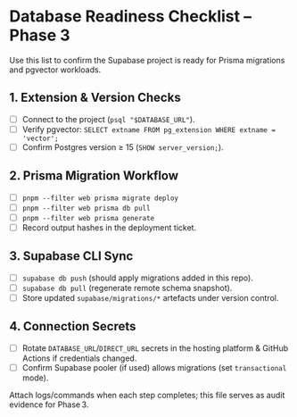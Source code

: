 # Database Readiness Checklist – Phase 3

Use this list to confirm the Supabase project is ready for Prisma migrations and pgvector workloads.

## 1. Extension & Version Checks
- [ ] Connect to the project (`psql "$DATABASE_URL"`).
- [ ] Verify pgvector: `SELECT extname FROM pg_extension WHERE extname = 'vector';`
- [ ] Confirm Postgres version ≥ 15 (`SHOW server_version;`).

## 2. Prisma Migration Workflow
- [ ] `pnpm --filter web prisma migrate deploy`
- [ ] `pnpm --filter web prisma db pull`
- [ ] `pnpm --filter web prisma generate`
- [ ] Record output hashes in the deployment ticket.

## 3. Supabase CLI Sync
- [ ] `supabase db push` (should apply migrations added in this repo).
- [ ] `supabase db pull` (regenerate remote schema snapshot).
- [ ] Store updated `supabase/migrations/*` artefacts under version control.

## 4. Connection Secrets
- [ ] Rotate `DATABASE_URL`/`DIRECT_URL` secrets in the hosting platform & GitHub Actions if credentials changed.
- [ ] Confirm Supabase pooler (if used) allows migrations (set `transactional` mode).

Attach logs/commands when each step completes; this file serves as audit evidence for Phase 3.

